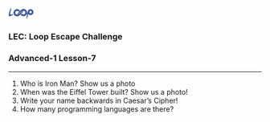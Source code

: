 <img src='loop.png' width='10%'>

### LEC: Loop Escape Challenge
### Advanced-1 Lesson-7
---
1. Who is Iron Man? Show us a photo
2. When was the Eiffel Tower built? Show us a photo!
3. Write your name backwards in Caesar’s Cipher!
4. How many programming languages are there? 